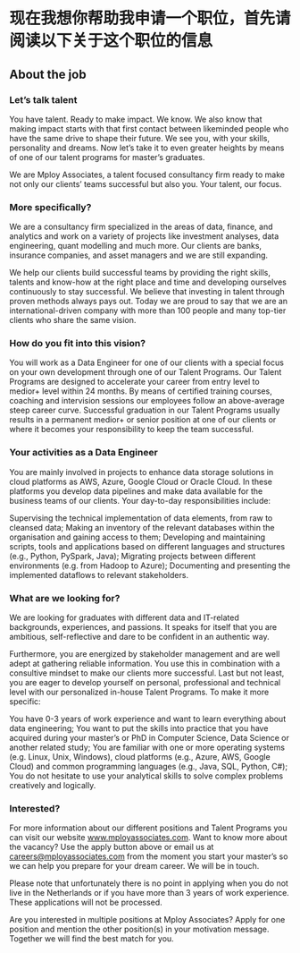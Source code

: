 


  # 现在我想你帮助我申请一个职位，首先请阅读以下关于这个职位的信息

  ## About the job

  ### Let’s talk talent

  You have talent. Ready to make impact. We know. We also know that making impact starts with that first contact between likeminded people who have the same drive to shape their future. We see you, with your skills, personality and dreams. Now let’s take it to even greater heights by means of one of our talent programs for master’s graduates.

  We are Mploy Associates, a talent focused consultancy firm ready to make not only our clients’ teams successful but also you. Your talent, our focus.



  ### More specifically?

  We are a consultancy firm specialized in the areas of data, finance, and analytics and work on a variety of projects like investment analyses, data engineering, quant modelling and much more. Our clients are banks, insurance companies, and asset managers and we are still expanding.

  We help our clients build successful teams by providing the right skills, talents and know-how at the right place and time and developing ourselves continuously to stay successful. We believe that investing in talent through proven methods always pays out. Today we are proud to say that we are an international-driven company with more than 100 people and many top-tier clients who share the same vision.



  ### How do you fit into this vision?

  You will work as a Data Engineer for one of our clients with a special focus on your own development through one of our Talent Programs. Our Talent Programs are designed to accelerate your career from entry level to medior+ level within 24 months. By means of certified training courses, coaching and intervision sessions our employees follow an above-average steep career curve. Successful graduation in our Talent Programs usually results in a permanent medior+ or senior position at one of our clients or where it becomes your responsibility to keep the team successful.



  ### Your activities as a Data Engineer

  You are mainly involved in projects to enhance data storage solutions in cloud platforms as AWS, Azure, Google Cloud or Oracle Cloud. In these platforms you develop data pipelines and make data available for the business teams of our clients. Your day-to-day responsibilities include:

  Supervising the technical implementation of data elements, from raw to cleansed data;
  Making an inventory of the relevant databases within the organisation and gaining access to them;
  Developing and maintaining scripts, tools and applications based on different languages and structures (e.g., Python, PySpark, Java);
  Migrating projects between different environments (e.g. from Hadoop to Azure);
  Documenting and presenting the implemented dataflows to relevant stakeholders.

  ### What are we looking for?

  We are looking for graduates with different data and IT-related backgrounds, experiences, and passions. It speaks for itself that you are ambitious, self-reflective and dare to be confident in an authentic way.

  Furthermore, you are energized by stakeholder management and are well adept at gathering reliable information. You use this in combination with a consultive mindset to make our clients more successful. Last but not least, you are eager to develop yourself on personal, professional and technical level with our personalized in-house Talent Programs. To make it more specific:

  You have 0-3 years of work experience and want to learn everything about data engineering;
  You want to put the skills into practice that you have acquired during your master’s or PhD in Computer Science, Data Science or another related study;
  You are familiar with one or more operating systems (e.g. Linux, Unix, Windows), cloud platforms (e.g., Azure, AWS, Google Cloud) and common programming languages (e.g., Java, SQL, Python, C#);
  You do not hesitate to use your analytical skills to solve complex problems creatively and logically.


  ### Interested?

  For more information about our different positions and Talent Programs you can visit our website www.mployassociates.com. Want to know more about the vacancy? Use the apply button above or email us at careers@mployassociates.com from the moment you start your master’s so we can help you prepare for your dream career. We will be in touch.

  Please note that unfortunately there is no point in applying when you do not live in the Netherlands or if you have more than 3 years of work experience. These applications will not be processed.

  Are you interested in multiple positions at Mploy Associates? Apply for one position and mention the other position(s) in your motivation message. Together we will find the best match for you.




